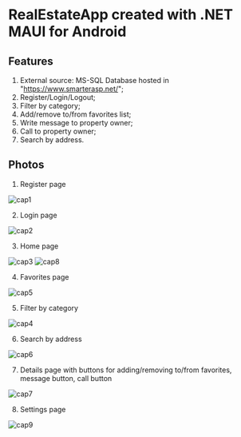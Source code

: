 # RealEstateApp created with .NET MAUI for Android

## Features

1. External source: MS-SQL Database hosted in "https://www.smarterasp.net/";
2. Register/Login/Logout;
3. Filter by category;
4. Add/remove to/from favorites list;
5. Write message to property owner;
6. Call to property owner;
7. Search by address. 

## Photos

1. Register page

![cap1](https://user-images.githubusercontent.com/94862107/208249347-6ffa7c7e-e110-466d-842c-3406947c35ba.PNG)

2. Login page

![cap2](https://user-images.githubusercontent.com/94862107/208249359-316c68d1-5d60-4dd6-a34f-1f9f3a999672.PNG)

3. Home page

![cap3](https://user-images.githubusercontent.com/94862107/208249370-cffa7c5d-1eb3-4eb5-bae5-634bebe86270.PNG)
![cap8](https://user-images.githubusercontent.com/94862107/208249383-156813fb-a102-44e1-9472-fa9e99fc4c19.PNG)

4. Favorites page

![cap5](https://user-images.githubusercontent.com/94862107/208249400-209cb465-bb9b-4ab7-bff6-7e85fb57149d.PNG)

5. Filter by category

![cap4](https://user-images.githubusercontent.com/94862107/208249441-cc3b6a7f-ea0a-4384-8986-2bbdcc8cc797.PNG)

6. Search by address

![cap6](https://user-images.githubusercontent.com/94862107/208249461-19fdb79f-8dfa-49bc-aab3-fbebf4eb80ff.PNG)

7. Details page with buttons for adding/removing to/from favorites, message button, call button

![cap7](https://user-images.githubusercontent.com/94862107/208249502-debde353-ea2c-4f98-bf28-d642a97c8df9.PNG)

8. Settings page

![cap9](https://user-images.githubusercontent.com/94862107/208249656-f993250d-d6dc-420f-89bd-906243137383.PNG)













